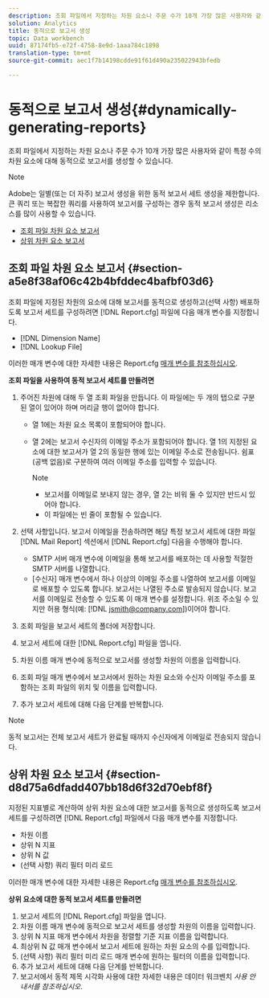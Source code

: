 ```yaml
---
description: 조회 파일에서 지정하는 차원 요소나 주문 수가 10개 가장 많은 사용자와 같이 특정 수의 차원 요소에 대해 동적으로 보고서를 생성할 수 있습니다.
solution: Analytics
title: 동적으로 보고서 생성
topic: Data workbench
uuid: 87174fb5-e72f-4758-8e9d-1aaa784c1898
translation-type: tm+mt
source-git-commit: aec1f7b14198cdde91f61d490a235022943bfedb

---
```



# 동적으로 보고서 생성{#dynamically-generating-reports}

조회 파일에서 지정하는 차원 요소나 주문 수가 10개 가장 많은 사용자와 같이 특정 수의 차원 요소에 대해 동적으로 보고서를 생성할 수 있습니다.

>[!NOTE]
>
>Adobe는 일별(또는 더 자주) 보고서 생성을 위한 동적 보고서 세트 생성을 제한합니다. 큰 쿼리 또는 복잡한 쿼리를 사용하여 보고서를 구성하는 경우 동적 보고서 생성은 리소스를 많이 사용할 수 있습니다.

* [조회 파일 차원 요소 보고서](../../../../../home/c-rpt-oview/c-work-rpt-sets/t-create-rpt-set/t-config-rpt-set/c-dyn-gen-rpts.md#section-a5e8f38af06c42b4bfddec4bafbf03d6)
* [상위 차원 요소 보고서](../../../../../home/c-rpt-oview/c-work-rpt-sets/t-create-rpt-set/t-config-rpt-set/c-dyn-gen-rpts.md#section-d8d75a6dfadd407bb18d6f32d70ebf8f)

## 조회 파일 차원 요소 보고서 {#section-a5e8f38af06c42b4bfddec4bafbf03d6}

조회 파일에 지정된 차원의 요소에 대해 보고서를 동적으로 생성하고(선택 사항) 배포하도록 보고서 세트를 구성하려면 [!DNL Report.cfg] 파일에 다음 매개 변수를 지정합니다.

* [!DNL Dimension Name]
* [!DNL Lookup File]

이러한 매개 변수에 대한 자세한 내용은 Report.cfg [매개 변수를 참조하십시오](../../../../../home/c-rpt-oview/c-rpt-param-ref/c-rpt-param.md#concept-838e59d72d3f4cb29ee15f5c7eb0ceff).

**조회 파일을 사용하여 동적 보고서 세트를 만들려면**

1. 주어진 차원에 대해 두 열 조회 파일을 만듭니다. 이 파일에는 두 개의 탭으로 구분된 열이 있어야 하며 머리글 행이 없어야 합니다.

   * 열 1에는 차원 요소 목록이 포함되어야 합니다.
   * 열 2에는 보고서 수신자의 이메일 주소가 포함되어야 합니다. 열 1의 지정된 요소에 대한 보고서가 열 2의 동일한 행에 있는 이메일 주소로 전송됩니다. 쉼표(공백 없음)로 구분하여 여러 이메일 주소를 입력할 수 있습니다.

      >[!NOTE]
      >
      >
      >    
      >    
      >    * 보고서를 이메일로 보내지 않는 경우, 열 2는 비워 둘 수 있지만 반드시 있어야 합니다.
      >    * 이 파일에는 빈 줄이 포함될 수 있습니다.




1. 선택 사항입니다. 보고서 이메일을 전송하려면 해당 특정 보고서 세트에 대한 파일 [!DNL Mail Report] 섹션에서 [!DNL Report.cfg] 다음을 수행해야 합니다.

   * SMTP 서버 매개 변수에 이메일을 통해 보고서를 배포하는 데 사용할 적절한 SMTP 서버를 나열합니다.
   * [수신자] 매개 변수에서 하나 이상의 이메일 주소를 나열하여 보고서를 이메일로 배포할 수 있도록 합니다. 보고서는 나열된 주소로 발송되지 않습니다. 보고서를 이메일로 전송할 수 있도록 이 매개 변수를 설정합니다. 위조 주소일 수 있지만 허용 형식(예: [!DNL jsmith@company.com])이어야 합니다.

1. 조회 파일을 보고서 세트의 폴더에 저장합니다.
1. 보고서 세트에 대한 [!DNL Report.cfg] 파일을 엽니다.
1. 차원 이름 매개 변수에 동적으로 보고서를 생성할 차원의 이름을 입력합니다.
1. 조회 파일 매개 변수에서 보고서에서 원하는 차원 요소와 수신자 이메일 주소를 포함하는 조회 파일의 위치 및 이름을 입력합니다.
1. 추가 보고서 세트에 대해 다음 단계를 반복합니다.

>[!NOTE]
>
>동적 보고서는 전체 보고서 세트가 완료될 때까지 수신자에게 이메일로 전송되지 않습니다.

## 상위 차원 요소 보고서 {#section-d8d75a6dfadd407bb18d6f32d70ebf8f}

지정된 지표별로 계산하여 상위 차원 요소에 대한 보고서를 동적으로 생성하도록 보고서 세트를 구성하려면 [!DNL Report.cfg] 파일에서 다음 매개 변수를 지정합니다.

* 차원 이름
* 상위 N 지표
* 상위 N 값
* (선택 사항) 쿼리 필터 미리 로드

이러한 매개 변수에 대한 자세한 내용은 Report.cfg [매개 변수를 참조하십시오](../../../../../home/c-rpt-oview/c-rpt-param-ref/c-rpt-param.md#concept-838e59d72d3f4cb29ee15f5c7eb0ceff).

**상위 요소에 대한 동적 보고서 세트를 만들려면**

1. 보고서 세트의 [!DNL Report.cfg] 파일을 엽니다.
1. 차원 이름 매개 변수에 동적으로 보고서 세트를 생성할 차원의 이름을 입력합니다.
1. 상위 N 지표 매개 변수에서 차원을 정렬할 기준 지표 이름을 입력합니다.
1. 최상위 N 값 매개 변수에서 보고서 세트에 원하는 차원 요소의 수를 입력합니다.
1. (선택 사항) 쿼리 필터 미리 로드 매개 변수에 원하는 필터의 이름을 입력합니다.
1. 추가 보고서 세트에 대해 다음 단계를 반복합니다.
1. 보고서에서 동적 제목 시각화 사용에 대한 자세한 내용은 데이터 워크벤치 *사용 안내서를 참조하십시오*.

